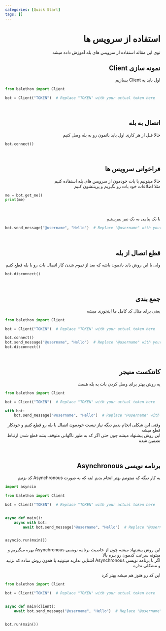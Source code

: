 ```yaml
---
categories: [Quick Start]
tags: []
---
```


<h1 align="right" dir="rtl">استفاده از سرویس ها</h1>

<p align="right" dir="rtl">توی این مقاله استفاده از سرویس های بله آموزش داده میشه</p>

<h2 align="right" dir="rtl">نمونه سازی Client</h2>

<p align="right" dir="rtl">اول باید یه Client بسازیم</p>

```python
from balethon import Client

bot = Client("TOKEN")  # Replace "TOKEN" with your actual token here
```

<br>

<h2 align="right" dir="rtl">اتصال به بله</h2>

<p align="right" dir="rtl">حالا قبل از هر کاری اول باید باتمون رو به بله وصل کنیم</p>

```python
bot.connect()
```

<br>

<h2 align="right" dir="rtl">فراخوانی سرویس ها</h2>

<p align="right" dir="rtl">
حالا میتونیم با بات خودمون از سرویس های بله استفاده کنیم<br>
مثلا اطلاعات خود بات رو بگیریم و پرینتشون کنیم
</p>

```python
me = bot.get_me()
print(me)
```

<br>

<p align="right" dir="rtl">یا یک پیامی به یک نفر بفرستیم</p>

```python
bot.send_message("@username", "Hello")  # Replace "@username" with your actual username here
```

<br>

<h2 align="right" dir="rtl">قطع اتصال از بله</h2>

<p align="right" dir="rtl">ولی با این روش باید یادمون باشه که بعد از تموم شدن کار اتصال بات رو با بله قطع کنیم</p>

```python
bot.disconnect()
```

<br>

<h2 align="right" dir="rtl">جمع بندی</h2>

<p align="right" dir="rtl">یعنی برای مثال کد کامل ما اینجوری میشه</p>

```python
from balethon import Client

bot = Client("TOKEN")  # Replace "TOKEN" with your actual token here

bot.connect()
bot.send_message("@username", "Hello")  # Replace "@username" with your actual username here
bot.disconnect()
```

<br>

<h2 align="right" dir="rtl">کانتکست منیجر</h2>

<p align="right" dir="rtl">یه روش بهتر برای وصل کردن بات به بله هست</p>

```python
from balethon import Client

bot = Client("TOKEN")  # Replace "TOKEN" with your actual token here

with bot:
    bot.send_message("@username", "Hello")  # Replace "@username" with your actual username here
```

<p align="right" dir="rtl">
وقتی این شکلی انجام بدیم دیگه نیاز نیست خودمون اتصال با بله رو قطع کنیم و خودکار قطع میشه<br>
این روش پیشنهاد میشه چون حتی اگر کد به طور ناگهانی متوقف بشه قطع شدن ارتباط تضمین شده
</p>

<br>

<h2 align="right" dir="rtl">برنامه نویسی Asynchronous</h2>

<p align="right" dir="rtl">یه کار دیگه که میتونیم بهتر انجام بدیم اینه که به صورت Asynchronous کد بزنیم</p>

```python
import asyncio

from balethon import Client

bot = Client("TOKEN")  # Replace "TOKEN" with your actual token here


async def main():
    async with bot:
        await bot.send_message("@username", "Hello")  # Replace "@username" with your actual username here


asyncio.run(main())
```

<p align="right" dir="rtl">
این روش پیشنهاد میشه چون از خاصیت برنامه نویسی Asynchronous بهره میگیریم و میتونه سرعت کدمون رو ببره بالا<br>
اگر با برنامه نویسی Asynchronous آشنایی ندارید میتونید با همون روش ساده کد بزنید و مشکلی نداره
</p>

<p align="right" dir="rtl">این کد رو هنوز هم میشه بهتر کرد</p>

```python
from balethon import Client

bot = Client("TOKEN")  # Replace "TOKEN" with your actual token here


async def main(client):
    await bot.send_message("@username", "Hello")  # Replace "@username" with your actual username here


bot.run(main())
```